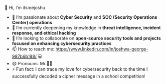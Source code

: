👋 Hi, I’m itsmejoshu  
- 👀 I’m passionate about **Cyber Security** and **SOC (Security Operations Center) operations**  
- 🌱 I’m currently deepening my knowledge in **threat intelligence, incident response, and ethical hacking**  
- 💞️ I’m looking to collaborate on **open-source security tools and projects focused on enhancing cybersecurity practices**  
- 📫 How to reach me: https://www.linkedin.com/in/joshwa-george-987b6b188/ 💻  
- 😄 Pronouns: Mr.👨‍🦲 
- ⚡ Fun fact: I can trace my love for cybersecurity back to the time I successfully decoded a cipher message in a school competition!

<!---
ItsmeJoshu/ItsmeJoshu is a ✨ special ✨ repository because its `README.md` (this file) appears on your GitHub profile.
You can click the Preview link to take a look at your changes.
--->
